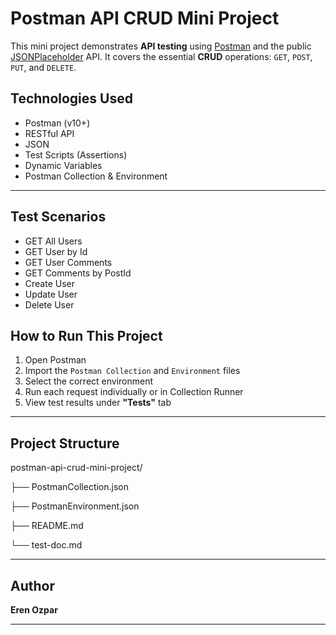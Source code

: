 # Postman API CRUD Mini Project

This mini project demonstrates **API testing** using [Postman](https://www.postman.com/) and the public [JSONPlaceholder](https://jsonplaceholder.typicode.com/) API. It covers the essential **CRUD** operations: `GET`, `POST`, `PUT`, and `DELETE`.

## Technologies Used

- Postman (v10+)
- RESTful API
- JSON
- Test Scripts (Assertions)
- Dynamic Variables
- Postman Collection & Environment

---

## Test Scenarios
- GET All Users
- GET User by Id
- GET User Comments
- GET Comments by PostId
- Create User
- Update User
- Delete User


##  How to Run This Project

1. Open Postman
2. Import the `Postman Collection` and `Environment` files
3. Select the correct environment
4. Run each request individually or in Collection Runner
5. View test results under **"Tests"** tab

---

## Project Structure

postman-api-crud-mini-project/

├── PostmanCollection.json

├── PostmanEnvironment.json

├── README.md

└── test-doc.md

---

## Author

**Eren Ozpar**  

---
